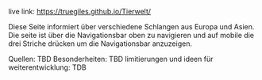 live link: https://truegiles.github.io/Tierwelt/

Diese Seite informiert über verschiedene Schlangen aus Europa und Asien. Die seite ist über die Navigationsbar oben zu navigieren und auf mobile die drei Striche drücken um die Navigationsbar anzuzeigen.

Quellen: TBD
Besonderheiten: TBD
limitierungen und ideen für weiterentwicklung: TDB
